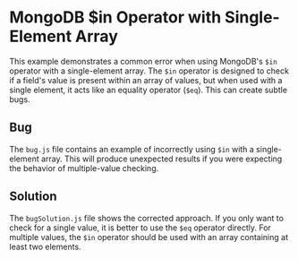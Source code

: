 # MongoDB $in Operator with Single-Element Array
This example demonstrates a common error when using MongoDB's `$in` operator with a single-element array.  The `$in` operator is designed to check if a field's value is present within an array of values, but when used with a single element, it acts like an equality operator (`$eq`). This can create subtle bugs.

## Bug
The `bug.js` file contains an example of incorrectly using `$in` with a single-element array.  This will produce unexpected results if you were expecting the behavior of multiple-value checking.

## Solution
The `bugSolution.js` file shows the corrected approach. If you only want to check for a single value, it is better to use the `$eq` operator directly. For multiple values, the `$in` operator should be used with an array containing at least two elements.
